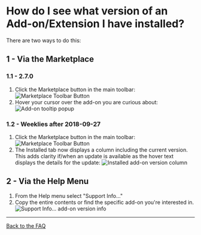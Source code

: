 # How do I see what version of an Add-on/Extension I have installed?

There are two ways to do this:

## 1 - Via the Marketplace

### 1.1 - 2.7.0
1. Click the Marketplace button in the main toolbar:
![Marketplace Toolbar Button](https://raw.githubusercontent.com/wiki/zaproxy/zap-extensions/images/zap-screenshot-browse-addons.png)
2. Hover your cursor over the add-on you are curious about:
![Add-on tooltip popup](https://raw.githubusercontent.com/wiki/zaproxy/zaproxy/images/marketplaceAddonVersion.png)

### 1.2 - Weeklies after 2018-09-27
1. Click the Marketplace button in the main toolbar:
![Marketplace Toolbar Button](https://raw.githubusercontent.com/wiki/zaproxy/zap-extensions/images/zap-screenshot-browse-addons.png)
2. The Installed tab now displays a column including the current version. This adds clarity if/when an update is available as the hover text displays the details for the update:
![Installed add-on version column](https://raw.githubusercontent.com/wiki/zaproxy/zaproxy/images/installedAddonVersion.png)

## 2 - Via the Help Menu
1. From the Help menu select "Support Info..."
2. Copy the entire contents or find the specific add-on you're interested in.
![Support Info... add-on version info](https://raw.githubusercontent.com/wiki/zaproxy/zaproxy/images/supportAddonVersion.png)

---

[Back to the FAQ](FAQtoplevel)
